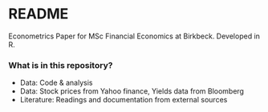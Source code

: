 # README #

Econometrics Paper for MSc Financial Economics at Birkbeck.
Developed in R. 

### What is in this repository? ###

* Data: Code & analysis
* Data: Stock prices from Yahoo finance, Yields data from Bloomberg
* Literature: Readings and documentation from external sources
